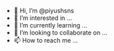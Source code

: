 - 👋 Hi, I’m @piyushsns
- 👀 I’m interested in ...
- 🌱 I’m currently learning ...
- 💞️ I’m looking to collaborate on ...
- 📫 How to reach me ...

<!---
piyushsns/piyushsns is a ✨ special ✨ repository because its `README.md` (this file) appears on your GitHub profile.
You can click the Preview link to take a look at your changes.
--->
